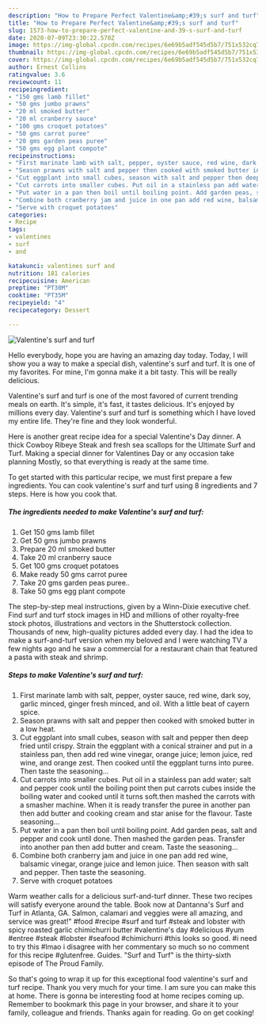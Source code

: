 ```yaml
---
description: "How to Prepare Perfect Valentine&amp;#39;s surf and turf"
title: "How to Prepare Perfect Valentine&amp;#39;s surf and turf"
slug: 1573-how-to-prepare-perfect-valentine-and-39-s-surf-and-turf
date: 2020-07-09T23:30:22.570Z
image: https://img-global.cpcdn.com/recipes/6e69b5adf545d5b7/751x532cq70/valentines-surf-and-turf-recipe-main-photo.jpg
thumbnail: https://img-global.cpcdn.com/recipes/6e69b5adf545d5b7/751x532cq70/valentines-surf-and-turf-recipe-main-photo.jpg
cover: https://img-global.cpcdn.com/recipes/6e69b5adf545d5b7/751x532cq70/valentines-surf-and-turf-recipe-main-photo.jpg
author: Ernest Collins
ratingvalue: 3.6
reviewcount: 11
recipeingredient:
- "150 gms lamb fillet"
- "50 gms jumbo prawns"
- "20 ml smoked butter"
- "20 ml cranberry sauce"
- "100 gms croquet potatoes"
- "50 gms carrot puree"
- "20 gms garden peas puree"
- "50 gms egg plant compote"
recipeinstructions:
- "First marinate lamb with salt, pepper, oyster sauce, red wine, dark soy, garlic minced, ginger fresh minced, and oil. With a little beat of cayern spice."
- "Season prawns with salt and pepper then cooked with smoked butter in a low heat."
- "Cut eggplant into small cubes, season with salt and pepper then deep fried until crispy. Strain the eggplant with a conical strainer and put in a stainless pan, then add red wine vinegar, orange juice; lemon juice, red wine, and orange zest. Then cooked until the eggplant turns into puree. Then taste the seasoning..."
- "Cut carrots into smaller cubes. Put oil in a stainless pan add water; salt and pepper cook until the boiling point then put carrots cubes inside the boiling water and cooked until it turns soft.then mashed the carrots with a smasher machine. When it is ready transfer the puree in another pan then add butter and cooking cream and star anise for the flavour. Taste seasoning..."
- "Put water in a pan then boil until boiling point. Add garden peas, salt and pepper and cook until done. Then mashed the garden peas. Transfer into another pan then add butter and cream. Taste the seasoning..."
- "Combine both cranberry jam and juice in one pan add red wine, balsamic vinegar, orange juice and lemon juice. Then season with salt and pepper. Then taste the seasoning."
- "Serve with croquet potatoes"
categories:
- Recipe
tags:
- valentines
- surf
- and

katakunci: valentines surf and 
nutrition: 181 calories
recipecuisine: American
preptime: "PT30M"
cooktime: "PT35M"
recipeyield: "4"
recipecategory: Dessert

---
```



![Valentine&#39;s surf and turf](https://img-global.cpcdn.com/recipes/6e69b5adf545d5b7/751x532cq70/valentines-surf-and-turf-recipe-main-photo.jpg)

Hello everybody, hope you are having an amazing day today. Today, I will show you a way to make a special dish, valentine&#39;s surf and turf. It is one of my favorites. For mine, I'm gonna make it a bit tasty. This will be really delicious.

Valentine&#39;s surf and turf is one of the most favored of current trending meals on earth. It's simple, it's fast, it tastes delicious. It's enjoyed by millions every day. Valentine&#39;s surf and turf is something which I have loved my entire life. They're fine and they look wonderful.

Here is another great recipe idea for a special Valentine&#39;s Day dinner. A thick Cowboy Ribeye Steak and fresh sea scallops for the Ultimate Surf and Turf. Making a special dinner for Valentines Day or any occasion take planning Mostly, so that everything is ready at the same time.


To get started with this particular recipe, we must first prepare a few ingredients. You can cook valentine&#39;s surf and turf using 8 ingredients and 7 steps. Here is how you cook that.

<!--inarticleads1-->

##### The ingredients needed to make Valentine&#39;s surf and turf:

1. Get 150 gms lamb fillet
1. Get 50 gms jumbo prawns
1. Prepare 20 ml smoked butter
1. Take 20 ml cranberry sauce
1. Get 100 gms croquet potatoes
1. Make ready 50 gms carrot puree
1. Take 20 gms garden peas puree..
1. Take 50 gms egg plant compote


The step-by-step meal instructions, given by a Winn-Dixie executive chef. Find surf and turf stock images in HD and millions of other royalty-free stock photos, illustrations and vectors in the Shutterstock collection. Thousands of new, high-quality pictures added every day. I had the idea to make a surf-and-turf version when my beloved and I were watching TV a few nights ago and he saw a commercial for a restaurant chain that featured a pasta with steak and shrimp. 

<!--inarticleads2-->

##### Steps to make Valentine&#39;s surf and turf:

1. First marinate lamb with salt, pepper, oyster sauce, red wine, dark soy, garlic minced, ginger fresh minced, and oil. With a little beat of cayern spice.
1. Season prawns with salt and pepper then cooked with smoked butter in a low heat.
1. Cut eggplant into small cubes, season with salt and pepper then deep fried until crispy. Strain the eggplant with a conical strainer and put in a stainless pan, then add red wine vinegar, orange juice; lemon juice, red wine, and orange zest. Then cooked until the eggplant turns into puree. Then taste the seasoning...
1. Cut carrots into smaller cubes. Put oil in a stainless pan add water; salt and pepper cook until the boiling point then put carrots cubes inside the boiling water and cooked until it turns soft.then mashed the carrots with a smasher machine. When it is ready transfer the puree in another pan then add butter and cooking cream and star anise for the flavour. Taste seasoning...
1. Put water in a pan then boil until boiling point. Add garden peas, salt and pepper and cook until done. Then mashed the garden peas. Transfer into another pan then add butter and cream. Taste the seasoning...
1. Combine both cranberry jam and juice in one pan add red wine, balsamic vinegar, orange juice and lemon juice. Then season with salt and pepper. Then taste the seasoning.
1. Serve with croquet potatoes


Warm weather calls for a delicious surf-and-turf dinner. These two recipes will satisfy everyone around the table. Book now at Dantanna&#39;s Surf and Turf in Atlanta, GA. Salmon, calamari and veggies were all amazing, and service was great!&#34; #food #recipe #surf and turf #steak and lobster with spicy roasted garlic chimichurri butter #valentine&#39;s day #delicious #yum #entree #steak #lobster #seafood #chimichurri #this looks so good. #i need to try this #lmao i disagree with her commentary so much so no comment for this recipe #glutenfree. Guides. &#34;Surf and Turf&#34; is the thirty-sixth episode of The Proud Family. 

So that's going to wrap it up for this exceptional food valentine&#39;s surf and turf recipe. Thank you very much for your time. I am sure you can make this at home. There is gonna be interesting food at home recipes coming up. Remember to bookmark this page in your browser, and share it to your family, colleague and friends. Thanks again for reading. Go on get cooking!
